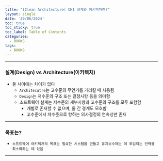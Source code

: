 ```yaml
---
title: "[Clean Architecture] CH1 설계와 아키텍처란?"
layout: single
date: '29/06/2024'
toc: true
toc_sticky: true
toc_label: Table of Contents
categories:
  - BOOKS
tags:
  - BOOKS
---
```


---

### 설계(Design) vs Architecture(아키텍처)
* 둘 사이에는 차이가 없다
    * `Architecutre`는 고수준의 무언가를 가리킬 때 사용됨
    * `Design`는 저수준의 구조 또는 결정사항 등을 의미함
    * 소프트웨어 설계는 저수준의 세부사항과 고수준의 구조를 모두 포함함
        * 개별로 존재할 수 없으며, 둘 간 경계도 모호함
        * 고수준에서 저수준으로 향하는 의사결정의 연속성만 존재

---

### 목표는?
* `소프트웨어 아키텍처의 목표는 필요한 시스템을 만들고 유지보수하는 데 투입되는 인력을 최소화하는 데 있음`

---
